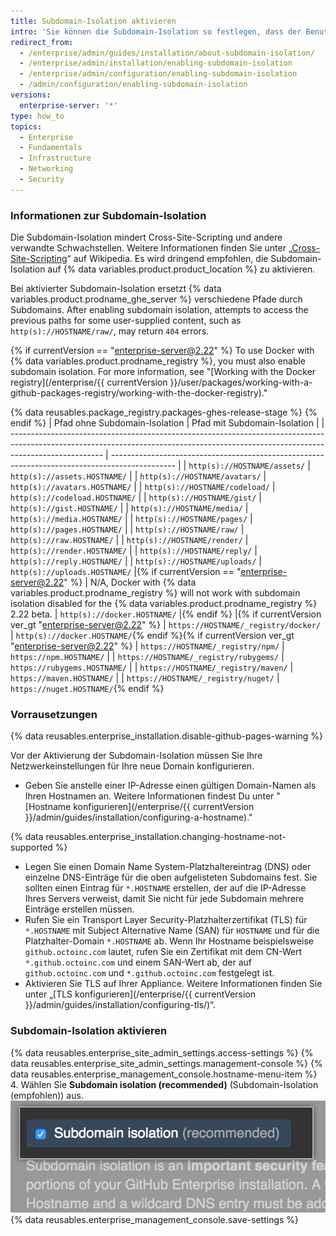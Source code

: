 ```yaml
---
title: Subdomain-Isolation aktivieren
intro: 'Sie können die Subdomain-Isolation so festlegen, dass der Benutzerinhalt von anderen Teilen Ihrer {% data variables.product.prodname_ghe_server %}-Appliance sicher getrennt wird.'
redirect_from:
  - /enterprise/admin/guides/installation/about-subdomain-isolation/
  - /enterprise/admin/installation/enabling-subdomain-isolation
  - /enterprise/admin/configuration/enabling-subdomain-isolation
  - /admin/configuration/enabling-subdomain-isolation
versions:
  enterprise-server: '*'
type: how_to
topics:
  - Enterprise
  - Fundamentals
  - Infrastructure
  - Networking
  - Security
---
```


### Informationen zur Subdomain-Isolation

Die Subdomain-Isolation mindert Cross-Site-Scripting und andere verwandte Schwachstellen. Weitere Informationen finden Sie unter „[Cross-Site-Scripting](https://de.wikipedia.org/wiki/Cross-Site-Scripting)“ auf Wikipedia. Es wird dringend empfohlen, die Subdomain-Isolation auf {% data variables.product.product_location %} zu aktivieren.

Bei aktivierter Subdomain-Isolation ersetzt {% data variables.product.prodname_ghe_server %} verschiedene Pfade durch Subdomains. After enabling subdomain isolation, attempts to access the previous paths for some user-supplied content, such as `http(s)://HOSTNAME/raw/`, may return `404` errors.

{% if currentVersion == "enterprise-server@2.22" %}
To use Docker with {% data variables.product.prodname_registry %}, you must also enable subdomain isolation. For more information, see "[Working with the Docker registry](/enterprise/{{ currentVersion }}/user/packages/working-with-a-github-packages-registry/working-with-the-docker-registry)."

{% data reusables.package_registry.packages-ghes-release-stage %}
{% endif %}
| Pfad ohne Subdomain-Isolation                                                                                                                                                       | Pfad mit Subdomain-Isolation                                                                   |
| ----------------------------------------------------------------------------------------------------------------------------------------------------------------------------------- | ---------------------------------------------------------------------------------------------- |
| `http(s)://HOSTNAME/assets/`                                                                                                                                                        | `http(s)://assets.HOSTNAME/`                                                                   |
| `http(s)://HOSTNAME/avatars/`                                                                                                                                                       | `http(s)://avatars.HOSTNAME/`                                                                  |
| `http(s)://HOSTNAME/codeload/`                                                                                                                                                      | `http(s)://codeload.HOSTNAME/`                                                                 |
| `http(s)://HOSTNAME/gist/`                                                                                                                                                          | `http(s)://gist.HOSTNAME/`                                                                     |
| `http(s)://HOSTNAME/media/`                                                                                                                                                         | `http(s)://media.HOSTNAME/`                                                                    |
| `http(s)://HOSTNAME/pages/`                                                                                                                                                         | `http(s)://pages.HOSTNAME/`                                                                    |
| `http(s)://HOSTNAME/raw/`                                                                                                                                                           | `http(s)://raw.HOSTNAME/`                                                                      |
| `http(s)://HOSTNAME/render/`                                                                                                                                                        | `http(s)://render.HOSTNAME/`                                                                   |
| `http(s)://HOSTNAME/reply/`                                                                                                                                                         | `http(s)://reply.HOSTNAME/`                                                                    |
| `http(s)://HOSTNAME/uploads/`                                                                                                                                                       | `http(s)://uploads.HOSTNAME/`     |{% if currentVersion == "enterprise-server@2.22" %}
| N/A, Docker with {% data variables.product.prodname_registry %} will not work with subdomain isolation disabled for the {% data variables.product.prodname_registry %} 2.22 beta. | `http(s)://docker.HOSTNAME/` |{% endif %}                                                      |{% if currentVersion ver_gt "enterprise-server@2.22" %}
| `https://HOSTNAME/_registry/docker/`                                                                                                                                                | `http(s)://docker.HOSTNAME/`{% endif %}{% if currentVersion ver_gt "enterprise-server@2.22" %}
| `https://HOSTNAME/_registry/npm/`                                                                                                                                                   | `https://npm.HOSTNAME/`                                                                        |
| `https://HOSTNAME/_registry/rubygems/`                                                                                                                                              | `https://rubygems.HOSTNAME/`                                                                   |
| `https://HOSTNAME/_registry/maven/`                                                                                                                                                 | `https://maven.HOSTNAME/`                                                                      |
| `https://HOSTNAME/_registry/nuget/`                                                                                                                                                 | `https://nuget.HOSTNAME/`{% endif %}

### Vorrausetzungen

{% data reusables.enterprise_installation.disable-github-pages-warning %}

Vor der Aktivierung der Subdomain-Isolation müssen Sie Ihre Netzwerkeinstellungen für Ihre neue Domain konfigurieren.

- Geben Sie anstelle einer IP-Adresse einen gültigen Domain-Namen als Ihren Hostnamen an. Weitere Informationen findest Du unter "[Hostname konfigurieren](/enterprise/{{ currentVersion }}/admin/guides/installation/configuring-a-hostname)."

{% data reusables.enterprise_installation.changing-hostname-not-supported %}

- Legen Sie einen Domain Name System-Platzhaltereintrag (DNS) oder einzelne DNS-Einträge für die oben aufgelisteten Subdomains fest. Sie sollten einen Eintrag für `*.HOSTNAME` erstellen, der auf die IP-Adresse Ihres Servers verweist, damit Sie nicht für jede Subdomain mehrere Einträge erstellen müssen.
- Rufen Sie ein Transport Layer Security-Platzhalterzertifikat (TLS) für `*.HOSTNAME` mit Subject Alternative Name (SAN) für `HOSTNAME` und für die Platzhalter-Domain `*.HOSTNAME` ab. Wenn Ihr Hostname beispielsweise `github.octoinc.com` lautet, rufen Sie ein Zertifikat mit dem CN-Wert `*.github.octoinc.com` und einem SAN-Wert ab, der auf `github.octoinc.com` und `*.github.octoinc.com` festgelegt ist.
- Aktivieren Sie TLS auf Ihrer Appliance. Weitere Informationen finden Sie unter „[TLS konfigurieren](/enterprise/{{ currentVersion }}/admin/guides/installation/configuring-tls/)“.

### Subdomain-Isolation aktivieren

{% data reusables.enterprise_site_admin_settings.access-settings %}
{% data reusables.enterprise_site_admin_settings.management-console %}
{% data reusables.enterprise_management_console.hostname-menu-item %}
4. Wählen Sie **Subdomain isolation (recommended)** (Subdomain-Isolation (empfohlen)) aus. ![Kontrollkästchen zum Aktivieren der Subdomain-Isolation](/assets/images/enterprise/management-console/subdomain-isolation.png)
{% data reusables.enterprise_management_console.save-settings %}
